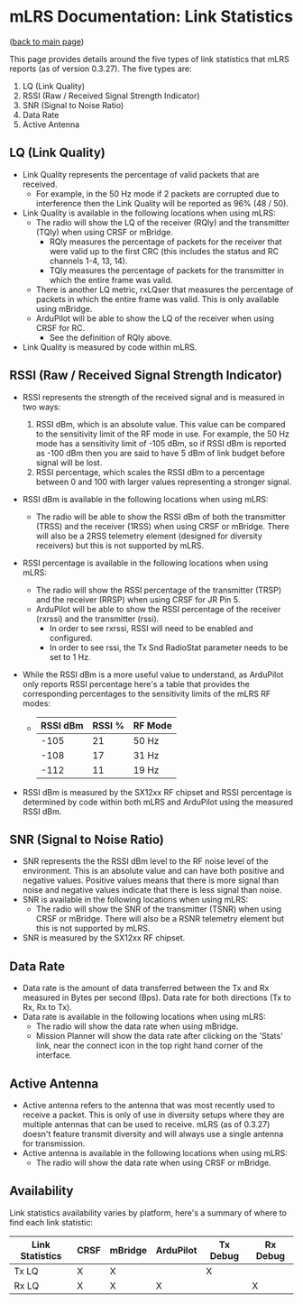 # mLRS Documentation: Link Statistics #

([back to main page](../README.md))

This page provides details around the five types of link statistics that mLRS reports (as of version 0.3.27).  The five types are:

1. LQ (Link Quality) 
2. RSSI (Raw / Received Signal Strength Indicator)
3. SNR (Signal to Noise Ratio)
4. Data Rate
5. Active Antenna

## LQ (Link Quality) ##

- Link Quality represents the percentage of valid packets that are received.  
    - For example, in the 50 Hz mode if 2 packets are corrupted due to interference then the Link Quality will be reported as 96% (48 / 50).  
- Link Quality is available in the following locations when using mLRS:
    - The radio will show the LQ of the receiver (RQly) and the transmitter (TQly) when using CRSF or mBridge.
        - RQly measures the percentage of packets for the receiver that were valid up to the first CRC (this includes the status and RC channels 1-4, 13, 14).
        - TQly measures the percentage of packets for the transmitter in which the entire frame was valid. 
    - There is another LQ metric, rxLQser that measures the percentage of packets in which the entire frame was valid.  This is only available using mBridge.
    - ArduPilot will be able to show the LQ of the receiver when using CRSF for RC.
        - See the definition of RQly above.
- Link Quality is measured by code within mLRS.

## RSSI (Raw / Received Signal Strength Indicator) ##

- RSSI represents the strength of the received signal and is measured in two ways:
    1. RSSI dBm, which is an absolute value. This value can be compared to the sensitivity limit of the RF mode in use. For example, the 50 Hz mode has a sensitivity limit of -105 dBm, so if RSSI dBm is reported as -100 dBm then you are said to have 5 dBm of link budget before signal will be lost.
    2. RSSI percentage, which scales the RSSI dBm to a percentage between 0 and 100 with larger values representing a stronger signal.
- RSSI dBm is available in the following locations when using mLRS:
    - The radio will be able to show the RSSI dBm of both the transmitter (TRSS) and the receiver (1RSS) when using CRSF or mBridge. There will also be a 2RSS telemetry element (designed for diversity receivers) but this is not supported by mLRS.
- RSSI percentage is available in the following locations when using mLRS:
    - The radio will show the RSSI percentage of the transmitter (TRSP) and the receiver (RRSP) when using CRSF for JR Pin 5. 
    - ArduPilot will be able to show the RSSI percentage of the receiver (rxrssi) and the transmitter (rssi).
        - In order to see rxrssi, RSSI will need to be enabled and configured.
        - In order to see rssi, the Tx Snd RadioStat parameter needs to be set to 1 Hz.
- While the RSSI dBm is a more useful value to understand, as ArduPilot only reports RSSI percentage here's a table that provides the corresponding percentages to the sensitivity limits of the mLRS RF modes:

    - <table>
        <thead>
            <tr>
            <th>RSSI dBm</th>
            <th>RSSI %</th>
            <th>RF Mode</th>
            </tr>
        </thead>
        <tbody>
            <tr>
            <td>-105</td>
            <td>21</td>
            <td>50 Hz</td>
            </tr>
            <tr>
            <td>-108</td>
            <td>17</td>
            <td>31 Hz</td>
            </tr>
            <tr>
            <td>-112</td>
            <td>11</td>
            <td>19 Hz</td>
            </tr>
        </tbody>
        </table>
- RSSI dBm is measured by the SX12xx RF chipset and RSSI percentage is determined by code within both mLRS and ArduPilot using the measured RSSI dBm.

## SNR (Signal to Noise Ratio) ##

- SNR represents the the RSSI dBm level to the RF noise level of the environment.  This is an absolute value and can have both positive and negative values. Positive values means that there is more signal than noise and negative values indicate that there is less signal than noise.
- SNR is available in the following locations when using mLRS:
    - The radio will show the SNR of the transmitter (TSNR) when using CRSF or mBridge.  There will also be a RSNR telemetry element but this is not supported by mLRS.
- SNR is measured by the SX12xx RF chipset.

## Data Rate ##

- Data rate is the amount of data transferred between the Tx and Rx measured in Bytes per second (Bps). Data rate for both directions (Tx to Rx, Rx to Tx).
- Data rate is available in the following locations when using mLRS:
    - The radio will show the data rate when using mBridge.
    - Mission Planner will show the data rate after clicking on the 'Stats' link, near the connect icon in the top right hand corner of the interface.

## Active Antenna ##

- Active antenna refers to the antenna that was most recently used to receive a packet.  This is only of use in diversity setups where they are multiple antennas that can be used to receive.  mLRS (as of 0.3.27) doesn't feature transmit diversity and will always use a single antenna for transmission.
- Active antenna is available in the following locations when using mLRS:
    - The radio will show the data rate when using CRSF or mBridge.

## Availability ##

Link statistics availability varies by platform, here's a summary of where to find each link statistic:

<table>
  <thead>
    <tr>
      <th>Link Statistics</th>
      <th>CRSF</th>
      <th>mBridge</th>
      <th>ArduPilot</th>
      <th>Tx Debug</th>
      <th>Rx Debug</th>
    </tr>
  </thead>
  <tbody>
    <tr>
      <td>Tx LQ</td>
      <td>X</td>
      <td>X</td>
      <td></td>
      <td>X</td>
      <td></td>
    </tr>
    <tr>
      <td>Rx LQ</td>
      <td>X</td>
      <td>X</td>
      <td>X</td>
      <td></td>
      <td>X</td>
    </tr>
  </tbody>
</table>